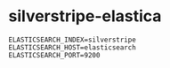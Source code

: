 # silverstripe-elastica

```
ELASTICSEARCH_INDEX=silverstripe
ELASTICSEARCH_HOST=elasticsearch
ELASTICSEARCH_PORT=9200
```
